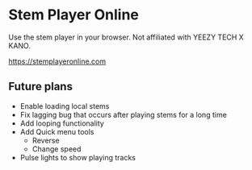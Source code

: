# Stem Player Online
Use the stem player in your browser. Not affiliated with YEEZY TECH X KANO.

https://stemplayeronline.com

## Future plans
* Enable loading local stems
* Fix lagging bug that occurs after playing stems for a long time
* Add looping functionality
* Add Quick menu tools
  * Reverse
  * Change speed
* Pulse lights to show playing tracks
